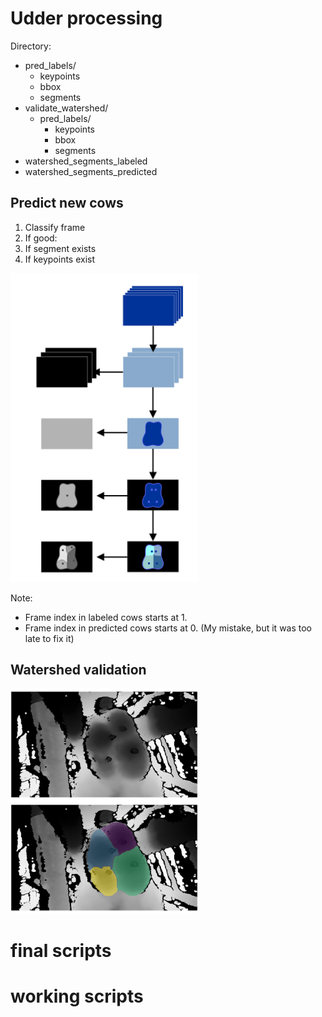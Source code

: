 # Udder processing
Directory:
* pred_labels/
  * keypoints
  * bbox
  * segments
* validate_watershed/
  * pred_labels/
    * keypoints
    * bbox
    * segments
* watershed_segments_labeled
* watershed_segments_predicted

## Predict new cows
1. Classify frame
2. If good:
3. If segment exists
4. If keypoints exist

<img src = "diagram_udder.png" width = 300> 

Note:
* Frame index in labeled cows starts at 1.
* Frame index in predicted cows starts at 0. (My mistake, but it was too late to fix it)

## Watershed validation
<img src ="validate_watershed/watershed_examples/examples/test_depth.png" width = 300>


# final scripts


# working scripts
